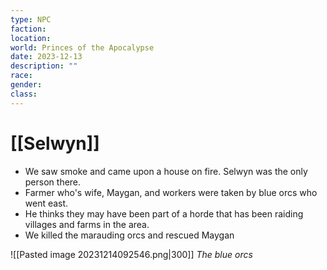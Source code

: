 ```yaml
---
type: NPC
faction: 
location: 
world: Princes of the Apocalypse
date: 2023-12-13
description: ""
race: 
gender: 
class:
---
```

# [[Selwyn]]

- We saw smoke and came upon a house on fire. Selwyn was the only person there.
- Farmer who's wife, Maygan, and workers were taken by blue orcs who went east. 
- He thinks they may have been part of a horde that has been raiding villages and farms in the area.
- We killed the marauding orcs and rescued Maygan

![[Pasted image 20231214092546.png|300]]
*The blue orcs*